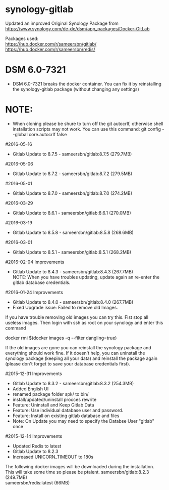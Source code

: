 # synology-gitlab
Updated an improved Original Synology Package from https://www.synology.com/de-de/dsm/app_packages/Docker-GitLab

Packages used:  
https://hub.docker.com/r/sameersbn/gitlab/  
https://hub.docker.com/r/sameersbn/redis/  

# DSM 6.0-7321 
- DSM 6.0-7321 breaks the docker container. You can fix it by reinstalling the synology-gitlab package (without changing any settings)

# NOTE: 
- When cloning please be shure to turn off the git autocrlf, otherwise shell installation scripts may not work.
You can use this command: git config --global core.autocrlf false

#2016-05-16
- Gitlab Update to 8.7.5 - sameersbn/gitlab:8.7.5 (279.7MB)  

#2016-05-06
- Gitlab Update to 8.7.2 - sameersbn/gitlab:8.7.2 (279.5MB)  

#2016-05-01
- Gitlab Update to 8.7.0 - sameersbn/gitlab:8.7.0 (274.2MB)  

#2016-03-29
- Gitlab Update to 8.6.1 - sameersbn/gitlab:8.6.1 (270.0MB)  

#2016-03-19
- Gitlab Update to 8.5.8 - sameersbn/gitlab:8.5.8 (268.6MB)  

#2016-03-01
- Gitlab Update to 8.5.1 - sameersbn/gitlab:8.5.1 (268.2MB)  

#2016-02-04
Improvements
- Gitlab Update to 8.4.3 - sameersbn/gitlab:8.4.3 (267.7MB)  
NOTE: When you have troubles updating, update again an re-enter the gitlab database credentials.

#2016-01-24
Improvements
- Gitlab Update to 8.4.0 - sameersbn/gitlab:8.4.0 (267.7MB)  
- Fixed Upgrade issue: Failed to remove old Images.

If you have trouble removing old images you can try this. Fist stop all useless images. Then login with ssh as root 
on your synology and enter this command

docker rmi $(docker images -q --filter dangling=true)

If the old images are gone you can reinstall the synology package and everything should work fine. If it doesn't
help, you can uninstall the synology package (keeping all your data) and reinstall the package again (please don't
forget to save your database credentials first). 

#2015-12-31
Improvements
- Gitlab Update to 8.3.2 - sameersbn/gitlab:8.3.2 (254.3MB)  
- Added English UI
- renamed package folder spk/ to bin/
- install/updated/uninstall procces rewrite
- Feature: Uninstall and Keep Gitlab Data
- Feature: Use individual database user and password. 
- Feature: Install on existing gitlab database and files
- Note: On Update you may need to specify the Databse User "gitlab" once



#2015-12-14
Improvements
- Updated Redis to latest
- Gitlab Update to 8.2.3
- Increased UNICORN_TIMEOUT to 180s

The following docker images will be downloaded during the installation. This will take some time so please be ptaient.
sameersbn/gitlab:8.2.3 (249.7MB)  
sameersbn/redis:latest (66MB)
